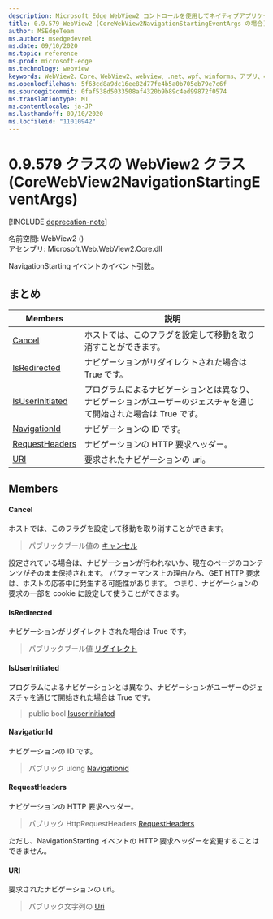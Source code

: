 ```yaml
---
description: Microsoft Edge WebView2 コントロールを使用してネイティブアプリケーションに web 技術 (HTML、CSS、JavaScript) を埋め込む
title: 0.9.579-WebView2 (CoreWebView2NavigationStartingEventArgs の場合)
author: MSEdgeTeam
ms.author: msedgedevrel
ms.date: 09/10/2020
ms.topic: reference
ms.prod: microsoft-edge
ms.technology: webview
keywords: WebView2、Core、WebView2、webview、.net、wpf、winforms、アプリ、edge、CoreWebView2、CoreWebView2Controller、browser control、edge html、Microsoft の WebView2。 CoreWebView2NavigationStartingEventArgs。
ms.openlocfilehash: 5f63cd8a9dc16ee82d77fe4b5a0b705eb79e7c6f
ms.sourcegitcommit: 0faf538d5033508af4320b9b89c4ed99872f0574
ms.translationtype: MT
ms.contentlocale: ja-JP
ms.lasthandoff: 09/10/2020
ms.locfileid: "11010942"
---
```

# 0.9.579 クラスの WebView2 クラス (CoreWebView2NavigationStartingEventArgs) 

[!INCLUDE [deprecation-note](../../includes/deprecation-note.md)]

名前空間: WebView2 () \
アセンブリ: Microsoft.Web.WebView2.Core.dll

NavigationStarting イベントのイベント引数。

## まとめ

 Members                        | 説明
--------------------------------|---------------------------------------------
[Cancel](#cancel) | ホストでは、このフラグを設定して移動を取り消すことができます。
[IsRedirected](#isredirected) | ナビゲーションがリダイレクトされた場合は True です。
[IsUserInitiated](#isuserinitiated) | プログラムによるナビゲーションとは異なり、ナビゲーションがユーザーのジェスチャを通じて開始された場合は True です。
[NavigationId](#navigationid) | ナビゲーションの ID です。
[RequestHeaders](#requestheaders) | ナビゲーションの HTTP 要求ヘッダー。
[URI](#uri) | 要求されたナビゲーションの uri。

## Members

#### Cancel 

ホストでは、このフラグを設定して移動を取り消すことができます。

> パブリックブール値の [キャンセル](#cancel)

設定されている場合は、ナビゲーションが行われないか、現在のページのコンテンツがそのまま保持されます。 パフォーマンス上の理由から、GET HTTP 要求は、ホストの応答中に発生する可能性があります。 つまり、ナビゲーションの要求の一部を cookie に設定して使うことができます。

#### IsRedirected 

ナビゲーションがリダイレクトされた場合は True です。

> パブリックブール値 [リダイレクト](#isredirected)

#### IsUserInitiated 

プログラムによるナビゲーションとは異なり、ナビゲーションがユーザーのジェスチャを通じて開始された場合は True です。

> public bool [Isuserinitiated](#isuserinitiated)

#### NavigationId 

ナビゲーションの ID です。

> パブリック ulong [Navigationid](#navigationid)

#### RequestHeaders 

ナビゲーションの HTTP 要求ヘッダー。

> パブリック HttpRequestHeaders [RequestHeaders](#requestheaders)

ただし、NavigationStarting イベントの HTTP 要求ヘッダーを変更することはできません。

#### URI 

要求されたナビゲーションの uri。

> パブリック文字列の [Uri](#uri)

